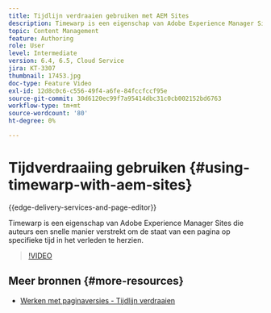 ```yaml
---
title: Tijdlijn verdraaien gebruiken met AEM Sites
description: Timewarp is een eigenschap van Adobe Experience Manager Sites die auteurs een snelle manier verstrekt om de staat van een pagina op specifieke tijd in het verleden te herzien.
topic: Content Management
feature: Authoring
role: User
level: Intermediate
version: 6.4, 6.5, Cloud Service
jira: KT-3307
thumbnail: 17453.jpg
doc-type: Feature Video
exl-id: 12d8c0c6-c556-49f4-a6fe-84fccfccf95e
source-git-commit: 30d6120ec99f7a95414dbc31c0cb002152bd6763
workflow-type: tm+mt
source-wordcount: '80'
ht-degree: 0%

---
```


# Tijdverdraaiing gebruiken {#using-timewarp-with-aem-sites}

{{edge-delivery-services-and-page-editor}}

Timewarp is een eigenschap van Adobe Experience Manager Sites die auteurs een snelle manier verstrekt om de staat van een pagina op specifieke tijd in het verleden te herzien.

>[!VIDEO](https://video.tv.adobe.com/v/17453?quality=12&learn=on)

## Meer bronnen {#more-resources}

* [Werken met paginaversies - Tijdlijn verdraaien](https://experienceleague.adobe.com/docs/experience-manager-cloud-service/sites/authoring/features/page-versions.html)
